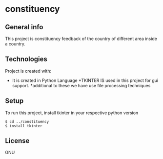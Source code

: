 # constituency

## General info
This project is constituency feedback of the country of different area inside a country.
	
## Technologies
Project is created with:
* It is created in Python Language
*TKINTER IS used in this project for gui support.
*additional to these we have use file processing techniques
	
## Setup
To run this project, install tkinter in your respective python version

```
$ cd ../constituency
$ install tkinter
```
## License
  GNU

